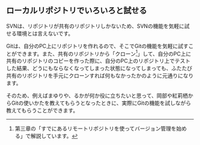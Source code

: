 ローカルリポジトリでいろいろと試せる
------------------------------------

SVNは、リポジトリが共有のリポジトリしかないため、SVNの機能を気軽に試せる環境とは言えないです。

Gitは、自分のPC上にリポジトリを作れるので、そこでGitの機能を気軽に試すことができます。また、共有のリポジトリから「クローン[^25]」して、自分のPC上に共有のリポジトリのコピーを作った際に、自分のPC上のリポジトリ上でテストした結果、どうにもならなくなってしまった状態になってしまっても、ふたたび共有のリポジトリを手元にクローンすれば何もなかったかのように元通りになります。

そのため、例えばまゆりや、るかが何か役に立ちたいと思って、岡部や紅莉栖からGitの使いかたを教えてもらうとなったときに、実際にGitの機能を試しながら教えてもらうことができます。

[^25]: 第三章の「すでにあるリモートリポジトリを使ってバージョン管理を始める」で解説しています。
